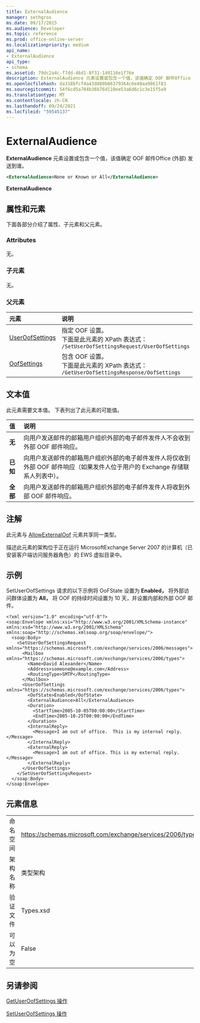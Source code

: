 ```yaml
---
title: ExternalAudience
manager: sethgros
ms.date: 09/17/2015
ms.audience: Developer
ms.topic: reference
ms.prod: office-online-server
ms.localizationpriority: medium
api_name:
- ExternalAudience
api_type:
- schema
ms.assetid: 79dc2a4c-f7dd-46d1-8f31-149116e1f76e
description: ExternalAudience 元素设置或包含一个值，该值确定 OOF 邮件Office (外部) 发送到谁。
ms.openlocfilehash: da318bfcf4a43d880b86379364c6e40aa9861f83
ms.sourcegitcommit: 54f6cd5a704b36b76d110ee53a6d6c1c3e15f5a9
ms.translationtype: MT
ms.contentlocale: zh-CN
ms.lasthandoff: 09/24/2021
ms.locfileid: "59545137"
---
```

# <a name="externalaudience"></a>ExternalAudience

**ExternalAudience** 元素设置或包含一个值，该值确定 OOF 邮件Office (外部) 发送到谁。 
  
```xml
<ExternalAudience>None or Known or All</ExternalAudience>
```

 **ExternalAudience**
## <a name="attributes-and-elements"></a>属性和元素

下面各部分介绍了属性、子元素和父元素。
  
### <a name="attributes"></a>Attributes

无。
  
### <a name="child-elements"></a>子元素

无。
  
### <a name="parent-elements"></a>父元素

|**元素**|**说明**|
|:-----|:-----|
|[UserOofSettings](useroofsettings.md) <br/> |指定 OOF 设置。  <br/> 下面是此元素的 XPath 表达式：   <br/>  `/SetUserOofSettingsRequest/UserOofSettings` <br/> |
|[OofSettings](oofsettings.md) <br/> |包含 OOF 设置。  <br/> 下面是此元素的 XPath 表达式：   <br/>  `/GetUserOofSettingsResponse/OofSettings` <br/> |
   
## <a name="text-value"></a>文本值

此元素需要文本值。 下表列出了此元素的可能值。
  
|**值**|**说明**|
|:-----|:-----|
|**无** <br/> |向用户发送邮件的邮箱用户组织外部的电子邮件发件人不会收到外部 OOF 邮件响应。  <br/> |
|**已知** <br/> |向用户发送邮件的邮箱用户组织外部的电子邮件发件人将仅收到外部 OOF 邮件响应（如果发件人位于用户的 Exchange 存储联系人列表中）。  <br/> |
|**全部** <br/> |向用户发送邮件的邮箱用户组织外部的电子邮件发件人将收到外部 OOF 邮件响应。  <br/> |
   
## <a name="remarks"></a>注解

此元素与 [AllowExternalOof](allowexternaloof.md) 元素共享同一类型。 
  
描述此元素的架构位于正在运行 MicrosoftExchange Server 2007 的计算机（已安装客户端访问服务器角色）的 EWS 虚拟目录中。
  
## <a name="example"></a>示例

SetUserOofSettings 请求的以下示例将 OoFState 设置为 **Enabled，** 将外部访问群体设置为 **All，** 将 OOF 的持续时间设置为 10 天，并设置内部和外部 OOF 邮件。
  
```
<?xml version="1.0" encoding="utf-8"?>
<soap:Envelope xmlns:xsi="http://www.w3.org/2001/XMLSchema-instance" xmlns:xsd="http://www.w3.org/2001/XMLSchema" xmlns:soap="http://schemas.xmlsoap.org/soap/envelope/">
  <soap:Body>
    <SetUserOofSettingsRequest xmlns="https://schemas.microsoft.com/exchange/services/2006/messages">
      <Mailbox xmlns="https://schemas.microsoft.com/exchange/services/2006/types">
        <Name>David Alexander</Name>
        <Address>someone@example.com</Address>
        <RoutingType>SMTP</RoutingType>
      </Mailbox>
      <UserOofSettings xmlns="https://schemas.microsoft.com/exchange/services/2006/types">
        <OofState>Enabled</OofState>
        <ExternalAudience>All</ExternalAudience>
        <Duration>
          <StartTime>2005-10-05T00:00:00</StartTime>
          <EndTime>2005-10-25T00:00:00</EndTime>
        </Duration>
        <InternalReply>
          <Message>I am out of office.  This is my internal reply.</Message>
        </InternalReply>
        <ExternalReply>
          <Message>I am out of office. This is my external reply.</Message>
        </ExternalReply>
      </UserOofSettings>
    </SetUserOofSettingsRequest>
  </soap:Body>
</soap:Envelope>
```

## <a name="element-information"></a>元素信息

|||
|:-----|:-----|
|命名空间  <br/> |https://schemas.microsoft.com/exchange/services/2006/types  <br/> |
|架构名称  <br/> |类型架构  <br/> |
|验证文件  <br/> |Types.xsd  <br/> |
|可以为空  <br/> |False  <br/> |
   
## <a name="see-also"></a>另请参阅



[GetUserOofSettings 操作](getuseroofsettings-operation.md)
  
[SetUserOofSettings 操作](setuseroofsettings-operation.md)

